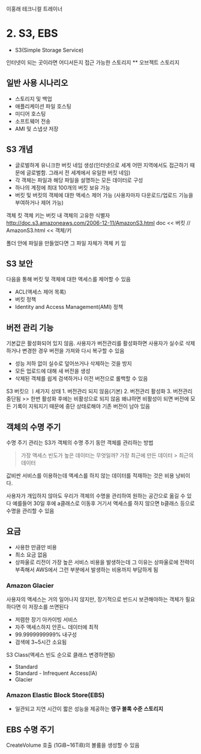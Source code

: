 이홍래 테크니컬 트레이너

# 2. S3, EBS
* S3(Simple Storage Service)

인터넷이 되는 곳이라면 어디서든지 접근 가능한 스토리지
** 오브젝트 스토리지


## 일반 사용 시나리오
- 스토리지 및 백업
- 애플리케이션 파일 호스팅
- 미디어 호스팅
- 소프트웨어 전송
- AMI 및 스냅샷 저장


## S3 개념
- 글로벌하게 유니크한 버킷 네임 생성(인터넷으로 세계 어떤 지역에서도 접근하기 때문에 글로벌함. 그래서 전 세계에서 유일한 버킷 네임)
- 각 객체는 파일과 해당 파일을 설명하는 모든 데이터로 구성
- 하나의 계정에 최대 100개의 버킷 보유 가능
- 버킷 및 버킷의 객체에 대한 액세스 제어 가능
    (사용자마자 다운로드/업로드 기능을 부여하거나 제어 가능)
    

객체 킷
객체 키는 버킷 내 객체의 고유한 식별자
http://doc.s3.amazoneaws.com/2006-12-11/AmazonS3.html
doc << 버킷 // AmazonS3.html << 객체/키

폴더 안에 파일을 만들었다면 그 파일 자체가 객체 키 임


## S3 보안
다음을 통해 버킷 및 객체에 대한 액세스를 제어할 수 있음
- ACL(액세스 제어 목록)
- 버킷 정책
- Identity and Access Management(AMI) 정책


## 버전 관리 기능
기본값은 활성화되어 있지 않음. 사용자가 버전관리를 활성화하면 사용자가 실수로 삭제하거나 변경한 경우 버전을 가져와 다시 복구할 수 있음

- 성능 저하 없이 실수로 덮어쓰거나 삭제하는 것을 방지
- 모든 업로드에 대해 새 버전을 생성
- 삭제된 객체를 쉽게 검색하거나 이전 버전으로 롤백할 수 있음

S3 버킷으 ㅣ세가지 상태
    1. 버전관리 되지 않음(기본)
    2. 버전관리 활성화
    3. 버전관리 중단됨 >> 한번 활성화 후에는 비활성으로 되지 않음 왜냐하면 비활성이 되면 버전에 모든 기록이 지워지기 때문에 중단 상태로해야 기존 버전이 남아 있음
    
    
## 객체의 수명 주기
수명 주기 관리는 S3가 객체의 수명 주기 동안 객체를 관리하는 방법

>가장 액세스 빈도가 높은 데이터는 무엇일까?
가장 최근에 만든 데이터 > 최근의 데이터

값비싼 서비스를 이용하는데 액세스를 하지 않는 데이터를 적재하는 것은 비용 낭비이다.

사용자가 개입하지 않아도 우리가 객체의 수명을 관리하여 원하는 공간으로 옮길 수 있다
예를들어 30일 후에 a클래스로 이동후 거기서 액세스를 하지 않으면  b클래스 등으로 수명을 관리할 수 있음


## 요금
- 사용한 만큼만 비용
- 최소 요금 없음
- 상파울로 리전이 가장 높은 서비스 비용을 발생하는데 그 이유는 상파울로에 전력이 부족해서 AWS에서 그런 부분에서 발생하는 비용까지 부담하게 됨


### Amazon Glacier
사용자의 액세스는 거의 일어나지 않지만, 장기적으로 반드시 보관해야하는 객체가 필요하다면 이 저장소를 쓰면된다

- 저렴한 장기 아카이빙 서비스
- 자주 액세스하지 안흔ㄴ 데이터에 최적
- 99.9999999999% 내구성
- 검색에 3~5시간 소요됨

S3 Class(액세스 빈도 순으로 클래스 변경하면됨)
- Standard
- Standard - Infrequent Access(IA)
- Glacier




### Amazon Elastic Block Store(EBS)

- 일관되고 지연 시간이 짧은 성능을 제공하는 **영구 블록 수준 스토리지**



## EBS 수명 주기
CreateVolume 호출 (1GiB~16TiB)의 볼륨을 생성할 수 있음

